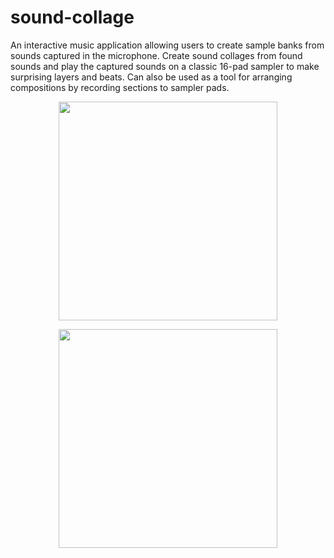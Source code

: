 # sound-collage
An interactive music application allowing users to create sample banks from sounds captured in the microphone.
Create sound collages from found sounds and play the captured sounds on a classic 16-pad sampler to make surprising layers and beats. Can also be used as a tool for arranging compositions by recording sections to sampler pads. 
<p align="center">
   <img src="https://user-images.githubusercontent.com/15159970/26847875-8a6f4a98-4acc-11e7-969d-5da27e4c6537.png"
width='350'/>
</p>
<p align="center">
   <img src="https://user-images.githubusercontent.com/15159970/26847881-8dfea5b4-4acc-11e7-96fb-22b4d95c9ee7.png"
width='350'/>
</p>


